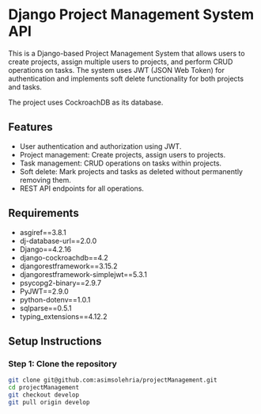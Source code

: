 # Django Project Management System API

This is a Django-based Project Management System that allows users to create projects, assign multiple users to projects, and perform CRUD operations on tasks. The system uses JWT (JSON Web Token) for authentication and implements soft delete functionality for both projects and tasks.

The project uses CockroachDB as its database.

## Features

- User authentication and authorization using JWT.
- Project management: Create projects, assign users to projects.
- Task management: CRUD operations on tasks within projects.
- Soft delete: Mark projects and tasks as deleted without permanently removing them.
- REST API endpoints for all operations.

## Requirements

- asgiref==3.8.1
- dj-database-url==2.0.0
- Django==4.2.16
- django-cockroachdb==4.2
- djangorestframework==3.15.2
- djangorestframework-simplejwt==5.3.1
- psycopg2-binary==2.9.7
- PyJWT==2.9.0
- python-dotenv==1.0.1
- sqlparse==0.5.1
- typing_extensions==4.12.2


## Setup Instructions

### Step 1: Clone the repository

```bash
git clone git@github.com:asimsolehria/projectManagement.git
cd projectManagement
git checkout develop 
git pull origin develop 


